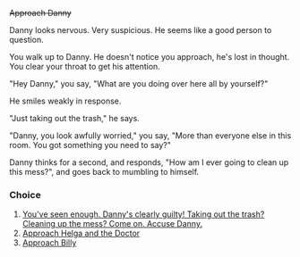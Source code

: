 ~~Approach Danny~~

Danny looks nervous. Very suspicious. He seems like a good person to question.

You walk up to Danny. He doesn't notice you approach, he's lost in thought. You clear your throat to get his attention.

"Hey Danny," you say, "What are you doing over here all by yourself?"

He smiles weakly in response.

"Just taking out the trash," he says.

"Danny, you look awfully worried," you say, "More than everyone else in this room. You got something you need to say?"

Danny thinks for a second, and responds, "How am I ever going to clean up this mess?", and goes back to mumbling to himself.

### Choice
1. [You've seen enough. Danny's clearly guilty! Taking out the trash? Cleaning up the mess? Come on. Accuse Danny.](5d.md)
2. [Approach Helga and the Doctor](3a.md)
3. [Approach Billy](3b.md)
